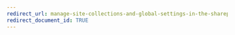 ```yaml
---
redirect_url: manage-site-collections-and-global-settings-in-the-sharepoint-admin-center-0
redirect_document_id: TRUE 
---
```

